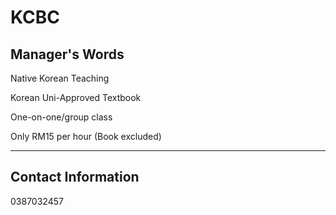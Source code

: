 # KCBC

## Manager's Words

Native Korean Teaching

Korean Uni-Approved Textbook

One-on-one/group class

Only RM15 per hour (Book excluded)

---

## Contact Information

0387032457
